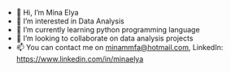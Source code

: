 - 👋 Hi, I’m Mina Elya
- 👀 I’m interested in Data Analysis
- 🌱 I’m currently learning python programming language
- 💞️ I’m looking to collaborate on data analysis projects
- 📫 You can contact me on minammfa@hotmail.com, LinkedIn: https://www.linkedin.com/in/minaelya

<!---
minammfa/minammfa is a ✨ special ✨ repository because its `README.md` (this file) appears on your GitHub profile.
You can click the Preview link to take a look at your changes.
--->
